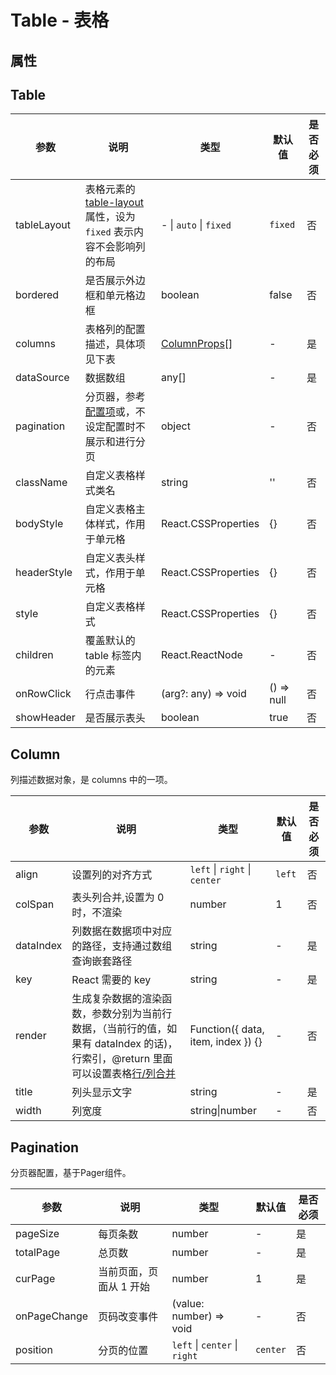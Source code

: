 # Table - 表格

## 属性

## Table

| 参数 | 说明 | 类型 | 默认值 | 是否必须 |
| --- | --- | --- | --- | --- |
| tableLayout | 表格元素的 [table-layout](https://developer.mozilla.org/zh-CN/docs/Web/CSS/table-layout) 属性，设为 `fixed` 表示内容不会影响列的布局 | - \| `auto` \| `fixed` | `fixed` | 否 |
| bordered | 是否展示外边框和单元格边框 | boolean | false | 否 |
| columns | 表格列的配置描述，具体项见下表 | [ColumnProps](#Column)\[] | - | 是 |
| dataSource | 数据数组 | any\[] | - | 是 |
| pagination | 分页器，参考[配置项](#pagination)或，不设定配置时不展示和进行分页 | object | - | 否 |
| className | 自定义表格样式类名 | string | '' | 否 |
| bodyStyle | 自定义表格主体样式，作用于单元格 | React.CSSProperties | {} | 否 |
| headerStyle | 自定义表头样式，作用于单元格 | React.CSSProperties | {} | 否 |
| style | 自定义表格样式 | React.CSSProperties | {} | 否 |
| children | 覆盖默认的 table 标签内的元素 | React.ReactNode | - | 否 |
| onRowClick | 行点击事件 | (arg?: any) => void | () => null | 否 |
| showHeader | 是否展示表头 | boolean | true | 否 |

## Column

列描述数据对象，是 columns 中的一项。

| 参数 | 说明 | 类型 | 默认值 | 是否必须 |
| --- | --- | --- | --- | --- |
| align | 设置列的对齐方式 | `left` \| `right` \| `center` | `left` | 否 |
| colSpan | 表头列合并,设置为 0 时，不渲染 | number | 1 | 否 |
| dataIndex | 列数据在数据项中对应的路径，支持通过数组查询嵌套路径 | string | - | 是 |
| key | React 需要的 key | string | - | 是 |
| render | 生成复杂数据的渲染函数，参数分别为当前行数据，（当前行的值，如果有 dataIndex 的话)，行索引，@return 里面可以设置表格[行/列合并](#components-table-demo-colspan-rowspan) | Function({ data, item, index }) {} | - | 否 |
| title | 列头显示文字 | string | - | 是 |
| width | 列宽度 | string\|number | - | 否 |

## Pagination

分页器配置，基于Pager组件。

| 参数 | 说明 | 类型 | 默认值 | 是否必须 |
| --- | --- | --- | --- | --- |
| pageSize | 每页条数 | number | - | 是
| totalPage | 总页数 | number | - | 是 |
| curPage | 当前页面，页面从 1 开始 | number | 1 | 是 |
| onPageChange | 页码改变事件 | (value: number) => void | - | 否 |
| position | 分页的位置 | `left` \| `center` \| `right` |  `center` | 否